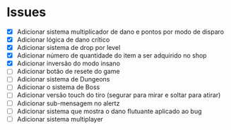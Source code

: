 # Issues

* [X] Adicionar sistema multiplicador de dano e pontos por modo de disparo
* [X] Adicionar lógica de dano crítico
* [X] Adicionar sistema de drop por level
* [X] Adicionar número de quantidade do item a ser adquirido no shop
* [X] Adicionar inversão do modo insano
* [ ] Adicionar botão de resete do game
* [ ] Adicionar sistema de Dungeons
* [ ] Adicionar o sistema de Boss
* [ ] Adicionar versão touch do tiro (segurar para mirar e soltar para atirar)
* [ ] Adicionar sub-mensagem no alertz
* [ ] Adicionar sistema que mostra o dano flutuante aplicado ao bug
* [ ] Adicionar sistema multiplayer